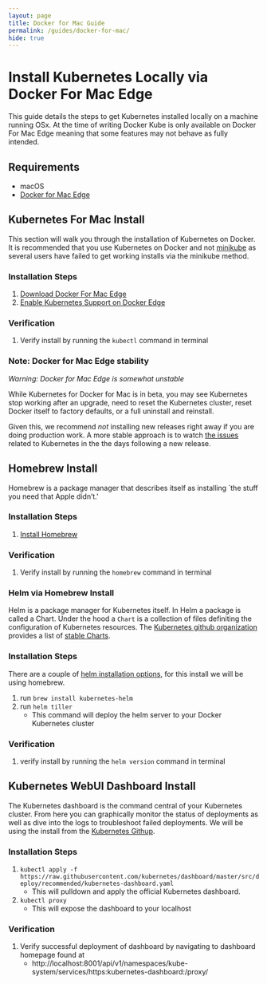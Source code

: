 ```yaml
---
layout: page
title: Docker for Mac Guide
permalink: /guides/docker-for-mac/
hide: true
---
```


# Install Kubernetes Locally via Docker For Mac Edge 
This guide details the steps to get Kubernetes installed locally on a machine running OSx. At the time of writing Docker Kube is only available on Docker For Mac Edge meaning that some features may not behave as fully intended.

## Requirements
- macOS
- [Docker for Mac Edge][1]

## Kubernetes For Mac Install
This section will walk you through the installation of Kubernetes on Docker. It is recommended that you use Kubernetes on Docker and not [minikube][2] as several users have failed to get working installs via the minikube method.

### Installation Steps

1. [Download Docker For Mac Edge][1]
2. [Enable Kubernetes Support on Docker Edge][3]

### Verification

1. Verify install by running the `kubectl` command in terminal

### Note: Docker for Mac Edge stability

*Warning: Docker for Mac Edge is somewhat unstable*

While Kubernetes for Docker for Mac is in beta, you may see Kubernetes stop working after an upgrade, need to reset the Kubernetes cluster, reset Docker itself to factory defaults, or a full uninstall and reinstall.

Given this, we recommend *not* installing new releases right away if you are doing production work.  A more stable approach is to watch [the issues](https://github.com/docker/for-mac/issues) related to Kubernetes in the the days following a new release.

## Homebrew Install

Homebrew is a package manager that describes itself as installing `the stuff you need that Apple didn’t.'

### Installation Steps

1. [Install Homebrew][4]

### Verification

1. Verify install by running the `homebrew` command in terminal

### Helm via Homebrew Install

Helm is a package manager for Kubernetes itself. In Helm a package is called a Chart. Under the hood a `Chart` is a collection of files definiting the configuration of Kubernetes resources. The [Kubernetes github organization][5] provides a list of [stable Charts][6].

### Installation Steps

There are a couple of [helm installation options][7], for this install we will be using homebrew.

1. run `brew install kubernetes-helm`
2. run `helm tiller`
    * This command will deploy the helm server to your Docker Kubernetes cluster

### Verification

1. verify install by running the `helm version` command in terminal

## Kubernetes WebUI Dashboard Install

The Kubernetes dashboard is the command central of your Kubernetes cluster. From here you can graphically monitor the status of deployments as well as dive into the logs to troubleshoot failed deployments. We will be using the install from the [Kubernetes Githup][8].

### Installation Steps

1. `kubectl apply -f https://raw.githubusercontent.com/kubernetes/dashboard/master/src/deploy/recommended/kubernetes-dashboard.yaml`
    * This will pulldown and apply the official Kubernetes dashboard.
2. `kubectl proxy`
    * This will expose the dashboard to your localhost

### Verification

1. Verify successful deployment of dashboard by navigating to dashboard homepage found at
    - http://localhost:8001/api/v1/namespaces/kube-system/services/https:kubernetes-dashboard:/proxy/


[1]: https://docs.docker.com/docker-for-mac/install/#download-docker-for-mac  "Docker For Mac Edge"
[2]: https://github.com/kubernetes/minikube                                   "MiniKube"
[3]: https://docs.docker.com/docker-for-mac/#kubernetes                       "Kubernetes on Docker"
[4]: https://docs.brew.sh/Installation.html                                   "Homebrew Package Manager"
[5]: https://github.com/kubernetes                                            "Kubernetes Github"
[6]: https://github.com/kubernetes/charts/tree/master/stable                  "Stable Helm Charts"
[7]: https://github.com/kubernetes/helm/blob/master/docs/install.md           "Helm Installation Instructions"
[8]: https://github.com/kubernetes/dashboard                                  "Kubernetes Dashboard Installation"
